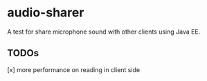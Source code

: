 # audio-sharer
A test for share microphone sound with other clients using Java EE.
## TODOs
[x] more performance on reading in client side
